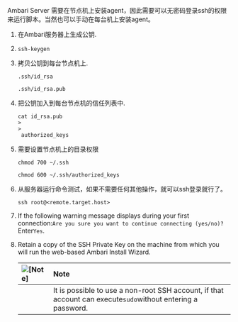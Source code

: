 Ambari Server 需要在节点机上安装agent，因此需要可以无密码登录ssh的权限来运行脚本。当然也可以手动在每台机上安装agent。

1. 在Ambari服务器上生成公钥.

2. ```
   ssh-keygen
   ```
3. 拷贝公钥到每台节点机上.

   ```
   .ssh/id_rsa
   ```

   ```
   .ssh/id_rsa.pub
   ```

4. 把公钥加入到每台节点机的信任列表中.

   ```
   cat id_rsa.pub 
   >
   >
    authorized_keys
   ```

5. 需要设置节点机上的目录权限

   ```
   chmod 700 ~/.ssh
   ```

   ```
   chmod 600 ~/.ssh/authorized_keys
   ```

6. 从服务器运行命令测试，如果不需要任何其他操作，就可以ssh登录就行了。

   ```
   ssh root@<remote.target.host>
   ```

7. If the following warning message displays during your first connection:`Are you sure you want to continue connecting (yes/no)?`Enter`Yes`.

8. Retain a copy of the SSH Private Key on the machine from which you will run the web-based Ambari Install Wizard.

   | ![](https://docs.hortonworks.com/HDPDocuments/Ambari-2.5.0.3/bk_ambari-installation/common/images/admon/note.png "\[Note\]") | Note |
   | :--- | :--- |
   |  | It is possible to use a non-root SSH account, if that account can execute`sudo`without entering a password. |



